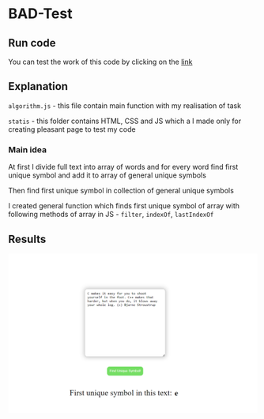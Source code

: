 # BAD-Test
## Run code
You can test the work of this code by clicking on the [link]()

## Explanation
`algorithm.js` - this file contain main function with my realisation of task 

`statis` - this folder contains HTML, CSS and JS which a I made only for creating pleasant page to test my code
### Main idea
At first I divide full text into array of words and for every word find first unique symbol and add it to array of general unique symbols

Then find first unique symbol in collection of general unique symbols

I created general function which finds first unique symbol of array with following methods of array in JS - `filter`, `indexOf`, `lastIndexOf`

## Results
![Results](image.png)